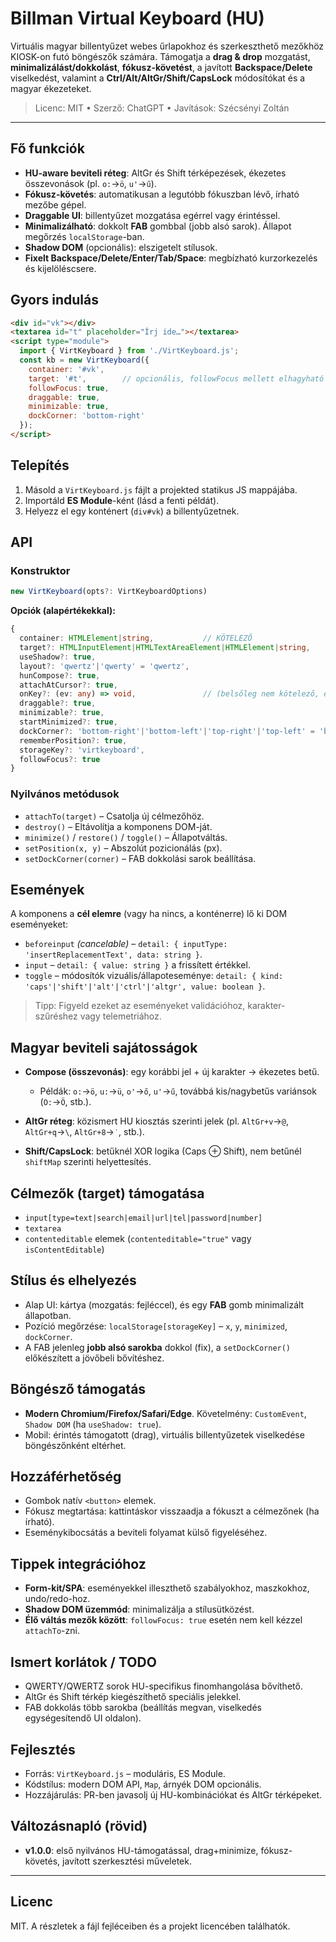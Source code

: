 # Billman Virtual Keyboard (HU)

Virtuális magyar billentyűzet webes űrlapokhoz és szerkeszthető mezőkhöz KIOSK-on futó böngészők számára. Támogatja a **drag & drop** mozgatást, **minimalizálást/dokkolást**, **fókusz-követést**, a javított **Backspace/Delete** viselkedést, valamint a **Ctrl/Alt/AltGr/Shift/CapsLock** módosítókat és a magyar ékezeteket.

> Licenc: MIT • Szerző: ChatGPT • Javítások: Szécsényi Zoltán

---

## Fő funkciók

* **HU-aware beviteli réteg**: AltGr és Shift térképezések, ékezetes összevonások (pl. `o:`→`ö`, `u'`→`ű`).
* **Fókusz-követés**: automatikusan a legutóbb fókuszban lévő, írható mezőbe gépel.
* **Draggable UI**: billentyűzet mozgatása egérrel vagy érintéssel.
* **Minimalizálható**: dokkolt **FAB** gombbal (jobb alsó sarok). Állapot megőrzés `localStorage`-ban.
* **Shadow DOM** (opcionális): elszigetelt stílusok.
* **Fixelt Backspace/Delete/Enter/Tab/Space**: megbízható kurzorkezelés és kijelöléscsere.

## Gyors indulás

```html
<div id="vk"></div>
<textarea id="t" placeholder="Írj ide…"></textarea>
<script type="module">
  import { VirtKeyboard } from './VirtKeyboard.js';
  const kb = new VirtKeyboard({
    container: '#vk',
    target: '#t',        // opcionális, followFocus mellett elhagyható
    followFocus: true,
    draggable: true,
    minimizable: true,
    dockCorner: 'bottom-right'
  });
</script>
```

## Telepítés

1. Másold a `VirtKeyboard.js` fájlt a projekted statikus JS mappájába.
2. Importáld **ES Module**-ként (lásd a fenti példát).
3. Helyezz el egy konténert (`div#vk`) a billentyűzetnek.

## API

### Konstruktor

```ts
new VirtKeyboard(opts?: VirtKeyboardOptions)
```

**Opciók (alapértékekkal):**

```ts
{
  container: HTMLElement|string,           // KÖTELEZŐ
  target?: HTMLInputElement|HTMLTextAreaElement|HTMLElement|string,
  useShadow?: true,
  layout?: 'qwertz'|'qwerty' = 'qwertz',
  hunCompose?: true,
  attachAtCursor?: true,
  onKey?: (ev: any) => void,               // (belsőleg nem kötelező, események lásd lejjebb)
  draggable?: true,
  minimizable?: true,
  startMinimized?: true,
  dockCorner?: 'bottom-right'|'bottom-left'|'top-right'|'top-left' = 'bottom-right',
  rememberPosition?: true,
  storageKey?: 'virtkeyboard',
  followFocus?: true
}
```

### Nyilvános metódusok

* `attachTo(target)` – Csatolja új célmezőhöz.
* `destroy()` – Eltávolítja a komponens DOM-ját.
* `minimize()` / `restore()` / `toggle()` – Állapotváltás.
* `setPosition(x, y)` – Abszolút pozicionálás (px).
* `setDockCorner(corner)` – FAB dokkolási sarok beállítása.

## Események

A komponens a **cél elemre** (vagy ha nincs, a konténerre) lő ki DOM eseményeket:

* `beforeinput` *(cancelable)* – `detail: { inputType: 'insertReplacementText', data: string }`.
* `input` – `detail: { value: string }` a frissített értékkel.
* `toggle` – módosítók vizuális/állapoteseménye: `detail: { kind: 'caps'|'shift'|'alt'|'ctrl'|'altgr', value: boolean }`.

> Tipp: Figyeld ezeket az eseményeket validációhoz, karakter-szűréshez vagy telemetriához.

## Magyar beviteli sajátosságok

* **Compose (összevonás)**: egy korábbi jel + új karakter → ékezetes betű.

  * Példák: `o:`→`ö`, `u:`→`ü`, `o'`→`ő`, `u'`→`ű`, továbbá kis/nagybetűs variánsok (`O:`→`Ö`, stb.).
* **AltGr réteg**: közismert HU kiosztás szerinti jelek (pl. `AltGr+v`→`@`, `AltGr+q`→`\`, `AltGr+8`→`˙`, stb.).
* **Shift/CapsLock**: betűknél XOR logika (Caps ⊕ Shift), nem betűnél `shiftMap` szerinti helyettesítés.

## Célmezők (target) támogatása

* `input[type=text|search|email|url|tel|password|number]`
* `textarea`
* `contenteditable` elemek (`contenteditable="true"` vagy `isContentEditable`)

## Stílus és elhelyezés

* Alap UI: kártya (mozgatás: fejléccel), és egy **FAB** gomb minimalizált állapotban.
* Pozíció megőrzése: `localStorage[storageKey]` – `x`, `y`, `minimized`, `dockCorner`.
* A FAB jelenleg **jobb alsó sarokba** dokkol (fix), a `setDockCorner()` előkészített a jövőbeli bővítéshez.

## Böngésző támogatás

* **Modern Chromium/Firefox/Safari/Edge**. Követelmény: `CustomEvent`, `Shadow DOM` (ha `useShadow: true`).
* Mobil: érintés támogatott (drag), virtuális billentyűzetek viselkedése böngészőnként eltérhet.

## Hozzáférhetőség

* Gombok natív `<button>` elemek.
* Fókusz megtartása: kattintáskor visszaadja a fókuszt a célmezőnek (ha írható).
* Eseménykibocsátás a beviteli folyamat külső figyeléséhez.

## Tippek integrációhoz

* **Form-kit/SPA**: eseményekkel illeszthető szabályokhoz, maszkokhoz, undo/redo-hoz.
* **Shadow DOM üzemmód**: minimalizálja a stílusütközést.
* **Élő váltás mezők között**: `followFocus: true` esetén nem kell kézzel `attachTo`-zni.

## Ismert korlátok / TODO

* QWERTY/QWERTZ sorok HU-specifikus finomhangolása bővíthető.
* AltGr és Shift térkép kiegészíthető speciális jelekkel.
* FAB dokkolás több sarokba (beállítás megvan, viselkedés egységesítendő UI oldalon).

## Fejlesztés

* Forrás: `VirtKeyboard.js` – moduláris, ES Module.
* Kódstílus: modern DOM API, `Map`, árnyék DOM opcionális.
* Hozzájárulás: PR-ben javasolj új HU-kombinációkat és AltGr térképeket.

## Változásnapló (rövid)

* **v1.0.0**: első nyilvános HU-támogatással, drag+minimize, fókusz-követés, javított szerkesztési műveletek.

---

## Licenc

MIT. A részletek a fájl fejléceiben és a projekt licencében találhatók.
